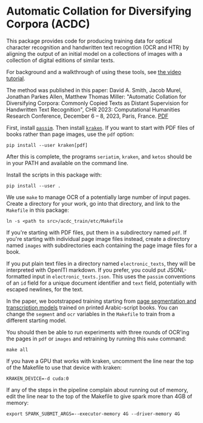 # Automatic Collation for Diversifying Corpora (ACDC)

This package provides code for producing training data for optical character recognition and handwritten text recogntion (OCR and HTR) by aligning the output of an initial model on a collections of images with a collection of digital editions of similar texts.

For background and a walkthrough of using these tools, see [the video tutorial](https://www.youtube.com/watch?v=kNx4GyH5HSo).

The method was published in this paper: 
David A. Smith, Jacob Murel, Jonathan Parkes Allen, Matthew Thomas Miller: "Automatic Collation for Diversifying Corpora: Commonly Copied Texts as Distant Supervision for Handwritten Text Recognition", CHR 2023: Computational Humanities Research Conference, December 6 – 8, 2023, Paris, France. [PDF](https://ceur-ws.org/Vol-3558/paper1708.pdf)

First, install [`passim`](https://github.com/dasmiq/passim). Then install [`kraken`](https://github.com/mittagessen/kraken).  If you want to start with PDF files of books rather than page images, use the `pdf` option:
```
pip install --user kraken[pdf]
```

After this is complete, the programs `seriatim`, `kraken`, and `ketos` should be in your PATH and available on the command line.

Install the scripts in this package with:
```
pip install --user .
```

We use `make` to manage OCR of a potentially large number of input pages.  Create a directory for your work, go into that directory, and link to the `Makefile` in this package:
```
ln -s <path to src>/acdc_train/etc/Makefile
```

If you're starting with PDF files, put them in a subdirectory named `pdf`.  If you're starting with individual page image files instead, create a directory named `images` with subdirectories each containing the page image files for a book.

If you put plain text files in a directory named `electronic_texts`, they will be interpreted with OpenITI markdown.  If you prefer, you could put JSONL-formatted input in `electronic_texts.json`.  This uses the `passim` conventions of an `id` field for a unique document identifier and `text` field, potentially with escaped newlines, for the text.

In the paper, we bootstrapped training starting from [page segmentation and transcription models](https://github.com/OpenITI/arabic_script_ocr_models) trained on printed Arabic-script books.  You can change the `segment` and `ocr` variables in the `Makefile` to train from a different starting model.

You should then be able to run experiments with three rounds of OCR'ing the pages in `pdf` or `images` and retraining by running this `make` command:
```
make all
```

If you have a GPU that works with kraken, uncomment the line near the top of the Makefile to use that device with kraken:
```
KRAKEN_DEVICE=-d cuda:0
```

If any of the steps in the pipeline complain about running out of memory, edit the line near to the top of the Makefile to give spark more than 4GB of memory:
```
export SPARK_SUBMIT_ARGS=--executor-memory 4G --driver-memory 4G
```
